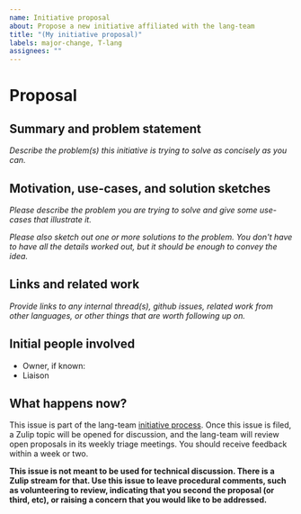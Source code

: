 ```yaml
---
name: Initiative proposal
about: Propose a new initiative affiliated with the lang-team
title: "(My initiative proposal)"
labels: major-change, T-lang
assignees: ""
---
```


# Proposal

## Summary and problem statement

_Describe the problem(s) this initiative is trying to solve as concisely as you can._

## Motivation, use-cases, and solution sketches

_Please describe the problem you are trying to solve and give some use-cases that illustrate it._

_Please also sketch out one or more solutions to the problem. You don't have to have all the details worked out, but it should be enough to convey the idea._

## Links and related work

_Provide links to any internal thread(s), github issues, related work from other languages, or other things that are worth following up on._

## Initial people involved

- Owner, if known:
- Liaison

## What happens now?

This issue is part of the lang-team [initiative process]. Once this issue is filed, a Zulip topic will be opened for discussion, and the lang-team will review open proposals in its weekly triage meetings. You should receive feedback within a week or two.

**This issue is not meant to be used for technical discussion. There is a Zulip stream for that. Use this issue to leave procedural comments, such as volunteering to review, indicating that you second the proposal (or third, etc), or raising a concern that you would like to be addressed.**

[forge]: https://forge.rust-lang.org/
[initiative process]: https://lang-team.rust-lang.org/initiatives.html
